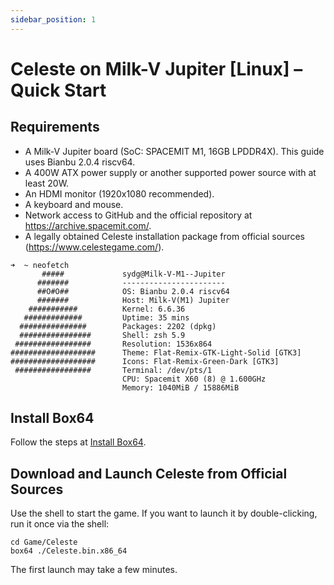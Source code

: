 ```yaml
---
sidebar_position: 1
---
```


# Celeste on Milk-V Jupiter [Linux] – Quick Start

## Requirements
- A Milk-V Jupiter board (SoC: SPACEMIT M1, 16GB LPDDR4X). This guide uses Bianbu 2.0.4 riscv64.
- A 400W ATX power supply or another supported power source with at least 20W.
- An HDMI monitor (1920x1080 recommended).
- A keyboard and mouse.
- Network access to GitHub and the official repository at https://archive.spacemit.com/.
- A legally obtained Celeste installation package from official sources (https://www.celestegame.com/).

```shell
➜  ~ neofetch
       #####             sydg@Milk-V-M1--Jupiter
      #######            -----------------------
      ##O#O##            OS: Bianbu 2.0.4 riscv64
      #######            Host: Milk-V(M1) Jupiter
    ###########          Kernel: 6.6.36
   #############         Uptime: 35 mins
  ###############        Packages: 2202 (dpkg)
  ################       Shell: zsh 5.9
 #################       Resolution: 1536x864
###################      Theme: Flat-Remix-GTK-Light-Solid [GTK3]
###################      Icons: Flat-Remix-Green-Dark [GTK3]
 #################       Terminal: /dev/pts/1
                         CPU: Spacemit X60 (8) @ 1.600GHz
                         Memory: 1040MiB / 15886MiB
```

## Install Box64
Follow the steps at [Install Box64](/docs/box64).

## Download and Launch Celeste from Official Sources
Use the shell to start the game. If you want to launch it by double-clicking, run it once via the shell:

```shell
cd Game/Celeste
box64 ./Celeste.bin.x86_64
```

The first launch may take a few minutes.